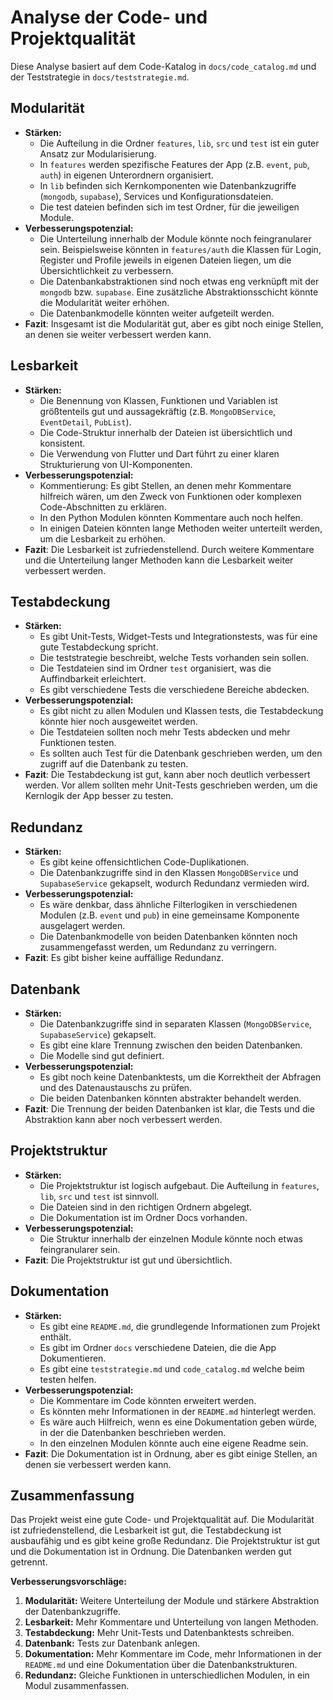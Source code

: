 # Analyse der Code- und Projektqualität

Diese Analyse basiert auf dem Code-Katalog in `docs/code_catalog.md` und der Teststrategie in `docs/teststrategie.md`.

## Modularität

*   **Stärken:**
    *   Die Aufteilung in die Ordner `features`, `lib`, `src` und `test` ist ein guter Ansatz zur Modularisierung.
    *   In `features` werden spezifische Features der App (z.B. `event`, `pub`, `auth`) in eigenen Unterordnern organisiert.
    *   In `lib` befinden sich Kernkomponenten wie Datenbankzugriffe (`mongodb`, `supabase`), Services und Konfigurationsdateien.
    *   Die test dateien befinden sich im test Ordner, für die jeweiligen Module.
*   **Verbesserungspotenzial:**
    *   Die Unterteilung innerhalb der Module könnte noch feingranularer sein. Beispielsweise könnten in `features/auth` die Klassen für Login, Register und Profile jeweils in eigenen Dateien liegen, um die Übersichtlichkeit zu verbessern.
    *   Die Datenbankabstraktionen sind noch etwas eng verknüpft mit der `mongodb` bzw. `supabase`. Eine zusätzliche Abstraktionsschicht könnte die Modularität weiter erhöhen.
    * Die Datenbankmodelle könnten weiter aufgeteilt werden.
* **Fazit**: Insgesamt ist die Modularität gut, aber es gibt noch einige Stellen, an denen sie weiter verbessert werden kann.

## Lesbarkeit

*   **Stärken:**
    *   Die Benennung von Klassen, Funktionen und Variablen ist größtenteils gut und aussagekräftig (z.B. `MongoDBService`, `EventDetail`, `PubList`).
    *   Die Code-Struktur innerhalb der Dateien ist übersichtlich und konsistent.
    *   Die Verwendung von Flutter und Dart führt zu einer klaren Strukturierung von UI-Komponenten.
*   **Verbesserungspotenzial:**
    *   Kommentierung: Es gibt Stellen, an denen mehr Kommentare hilfreich wären, um den Zweck von Funktionen oder komplexen Code-Abschnitten zu erklären.
    * In den Python Modulen könnten Kommentare auch noch helfen.
    *   In einigen Dateien könnten lange Methoden weiter unterteilt werden, um die Lesbarkeit zu erhöhen.
* **Fazit**: Die Lesbarkeit ist zufriedenstellend. Durch weitere Kommentare und die Unterteilung langer Methoden kann die Lesbarkeit weiter verbessert werden.

## Testabdeckung

*   **Stärken:**
    *   Es gibt Unit-Tests, Widget-Tests und Integrationstests, was für eine gute Testabdeckung spricht.
    * Die teststrategie beschreibt, welche Tests vorhanden sein sollen.
    *   Die Testdateien sind im Ordner `test` organisiert, was die Auffindbarkeit erleichtert.
    * Es gibt verschiedene Tests die verschiedene Bereiche abdecken.
*   **Verbesserungspotenzial:**
    *   Es gibt nicht zu allen Modulen und Klassen tests, die Testabdeckung könnte hier noch ausgeweitet werden.
    *   Die Testdateien sollten noch mehr Tests abdecken und mehr Funktionen testen.
    *   Es sollten auch Test für die Datenbank geschrieben werden, um den zugriff auf die Datenbank zu testen.
* **Fazit**: Die Testabdeckung ist gut, kann aber noch deutlich verbessert werden. Vor allem sollten mehr Unit-Tests geschrieben werden, um die Kernlogik der App besser zu testen.

## Redundanz

*   **Stärken:**
    *   Es gibt keine offensichtlichen Code-Duplikationen.
    *   Die Datenbankzugriffe sind in den Klassen `MongoDBService` und `SupabaseService` gekapselt, wodurch Redundanz vermieden wird.
*   **Verbesserungspotenzial:**
    *   Es wäre denkbar, dass ähnliche Filterlogiken in verschiedenen Modulen (z.B. `event` und `pub`) in eine gemeinsame Komponente ausgelagert werden.
    *   Die Datenbankmodelle von beiden Datenbanken könnten noch zusammengefasst werden, um Redundanz zu verringern.
* **Fazit**: Es gibt bisher keine auffällige Redundanz.

## Datenbank

*   **Stärken:**
    *   Die Datenbankzugriffe sind in separaten Klassen (`MongoDBService`, `SupabaseService`) gekapselt.
    *   Es gibt eine klare Trennung zwischen den beiden Datenbanken.
    * Die Modelle sind gut definiert.
*   **Verbesserungspotenzial:**
    *   Es gibt noch keine Datenbanktests, um die Korrektheit der Abfragen und des Datenaustauschs zu prüfen.
    *   Die beiden Datenbanken könnten abstrakter behandelt werden.
* **Fazit**: Die Trennung der beiden Datenbanken ist klar, die Tests und die Abstraktion kann aber noch verbessert werden.

## Projektstruktur

*   **Stärken:**
    *   Die Projektstruktur ist logisch aufgebaut. Die Aufteilung in `features`, `lib`, `src` und `test` ist sinnvoll.
    *   Die Dateien sind in den richtigen Ordnern abgelegt.
    * Die Dokumentation ist im Ordner Docs vorhanden.
*   **Verbesserungspotenzial:**
    *   Die Struktur innerhalb der einzelnen Module könnte noch etwas feingranularer sein.
* **Fazit**: Die Projektstruktur ist gut und übersichtlich.

## Dokumentation

*   **Stärken:**
    *   Es gibt eine `README.md`, die grundlegende Informationen zum Projekt enthält.
    *   Es gibt im Ordner `docs` verschiedene Dateien, die die App Dokumentieren.
    *   Es gibt eine `teststrategie.md` und `code_catalog.md` welche beim testen helfen.
*   **Verbesserungspotenzial:**
    *   Die Kommentare im Code könnten erweitert werden.
    *   Es könnten mehr Informationen in der `README.md` hinterlegt werden.
    *   Es wäre auch Hilfreich, wenn es eine Dokumentation geben würde, in der die Datenbanken beschrieben werden.
    * In den einzelnen Modulen könnte auch eine eigene Readme sein.
* **Fazit**: Die Dokumentation ist in Ordnung, aber es gibt einige Stellen, an denen sie verbessert werden kann.

## Zusammenfassung

Das Projekt weist eine gute Code- und Projektqualität auf. Die Modularität ist zufriedenstellend, die Lesbarkeit ist gut, die Testabdeckung ist ausbaufähig und es gibt keine große Redundanz. Die Projektstruktur ist gut und die Dokumentation ist in Ordnung. Die Datenbanken werden gut getrennt.

**Verbesserungsvorschläge:**

1.  **Modularität:** Weitere Unterteilung der Module und stärkere Abstraktion der Datenbankzugriffe.
2.  **Lesbarkeit:** Mehr Kommentare und Unterteilung von langen Methoden.
3.  **Testabdeckung:** Mehr Unit-Tests und Datenbanktests schreiben.
4.  **Datenbank:** Tests zur Datenbank anlegen.
5.  **Dokumentation:** Mehr Kommentare im Code, mehr Informationen in der `README.md` und eine Dokumentation über die Datenbankstrukturen.
6. **Redundanz:** Gleiche Funktionen in unterschiedlichen Modulen, in ein Modul zusammenfassen.